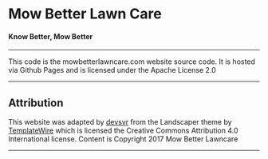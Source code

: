 # Mow Better Lawn Care
#### Know Better, Mow Better

-------

This code is the mowbetterlawncare.com website source code. It is hosted via Github Pages and is licensed under the Apache License 2.0

-------

## Attribution
This website was adapted by [devsvr]([http://devsvr.net) from the Landscaper theme by [TemplateWire](http://templatewire.com) which is licensed the Creative Commons Attribution 4.0 International license.
Content is Copyright 2017 Mow Better Lawncare

-------
